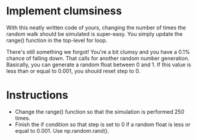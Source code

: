 # Implement clumsiness
With this neatly written code of yours, changing the number of times the random walk should be simulated is super-easy. You simply update the range() function in the top-level for loop.

There's still something we forgot! You're a bit clumsy and you have a 0.1% chance of falling down. That calls for another random number generation. Basically, you can generate a random float between 0 and 1. If this value is less than or equal to 0.001, you should reset step to 0.

# Instructions
- Change the range() function so that the simulation is performed 250 times.
- Finish the if condition so that step is set to 0 if a random float is less or equal to 0.001. Use np.random.rand().


